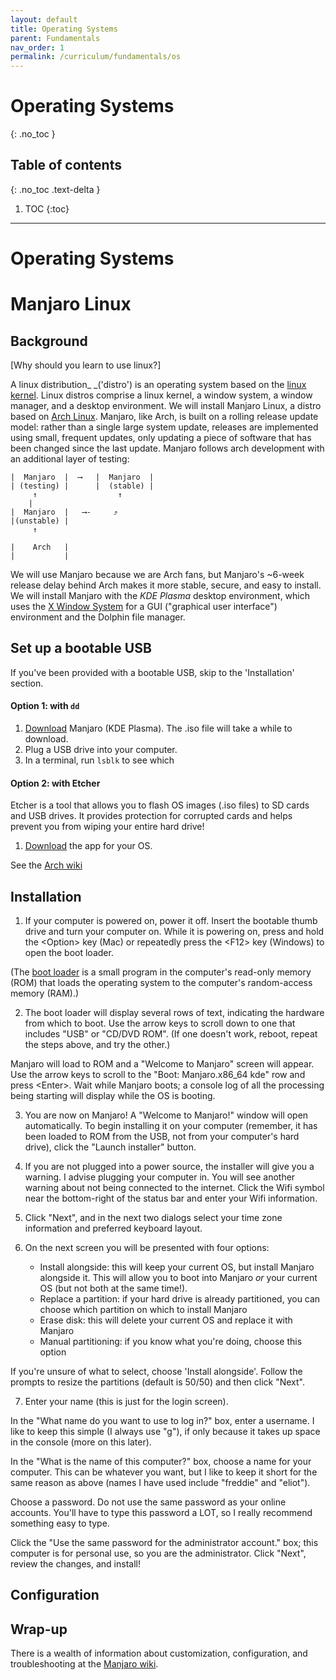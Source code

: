 ```yaml
---
layout: default
title: Operating Systems
parent: Fundamentals
nav_order: 1
permalink: /curriculum/fundamentals/os
---
```


# Operating Systems
{: .no_toc }

## Table of contents
{: .no_toc .text-delta }

1. TOC
{:toc}

---

# Operating Systems

# Manjaro Linux

## Background 

[Why should you learn to use linux?]

A linux distribution_ _('distro') is an operating system
based on the [linux kernel](https://en.wikipedia.org/wiki/Linux\_kernel). Linux
distros comprise a linux kernel, a window system, a window manager, and a
desktop environment. We will install Manjaro Linux, a distro based on 
[Arch Linux](https://www.google.com/search?client=firefox-b-1-d&q=arch+linux).
Manjaro, like Arch, is built on a rolling release update model: rather than a
single large system update, releases are implemented using small, frequent
updates, only updating a piece of software that has been changed since the last
update. Manjaro follows arch development with an additional layer of testing:

    |  Manjaro  |  ⟶   |  Manjaro  |
    | (testing) |      |  (stable) |
         ↑                  ↑
        |                  
    |  Manjaro  |   ⟶-     ⤴
    |(unstable) |
         ↑
        
    |    Arch   |
    |           |

We will use Manjaro because we are Arch fans, but Manjaro's \~6-week release delay behind 
Arch makes it more stable, secure, and easy to install.
We will install Manjaro with the _KDE Plasma_ desktop environment, which uses
the [X Window System](https://en.wikipedia.org/wiki/X\_Window\_System) for a
GUI ("graphical user interface") environment and the Dolphin file manager.

## Set up a bootable USB

If you've been provided with a bootable USB, skip to the 'Installation' section.

#### Option 1: with `dd`
1) [Download](https://manjaro.org/download/kde/) Manjaro (KDE Plasma). The .iso
file will take a while to download.
2) Plug a USB drive into your computer.
3) In a terminal, run `lsblk` to see which 


#### Option 2: with Etcher
Etcher is a tool that allows you to flash OS images (.iso files) to SD cards
and USB drives. It provides protection for corrupted cards and helps prevent
you from wiping your entire hard drive!
1) [Download](https://www.balena.io/etcher/) the app for your OS.

See the [Arch
wiki](https://wiki.archlinux.org/index.php/USB_flash_installation_media#Using_etcher)


## Installation
1) If your computer is powered on, power it off. Insert the bootable thumb
drive and turn your computer on. While it is powering on, press and hold the
\<Option\> key (Mac) or repeatedly press the \<F12\> key (Windows) to open the
boot loader.

(The [boot loader](https://en.wikipedia.org/wiki/Booting#Modern_boot_loaders) is
a small program in the computer's read-only memory (ROM) that loads the
operating system to the computer's random-access memory (RAM).)

2) The boot loader will display several rows of text, indicating the hardware
from which to boot. Use the arrow keys to scroll down to one that includes
"USB" or "CD/DVD ROM". (If one doesn't work, reboot, repeat the steps above,
and try the other.)

Manjaro will load to ROM and a "Welcome to Manjaro" screen will appear. Use the
arrow keys to scroll to the "Boot: Manjaro.x86_64 kde" row and press \<Enter\>.
Wait while Manjaro boots; a console log of all the processing being starting
will display while the OS is booting.

3) You are now on Manjaro! A "Welcome to Manjaro!" window will open
automatically. To begin installing it on your computer (remember, it has been
loaded to ROM from the USB, not from your computer's hard drive), click the
"Launch installer" button.

4) If you are not plugged into a power source, the installer will give you a
warning. I advise plugging your computer in. You will see another warning about
not being connected to the internet. Click the Wifi symbol near the
bottom-right of the status bar and enter your Wifi information.

5) Click "Next", and in the next two dialogs select your time zone information
and preferred keyboard layout.

6) On the next screen you will be presented with four options:
    - Install alongside: this will keep your current OS, but install Manjaro
      alongside it. This will allow you to boot into Manjaro _or_ your current
      OS (but not both at the same time!).
    - Replace a partition: if your hard drive is already partitioned, you can
      choose which partition on which to install Manjaro
    - Erase disk: this will delete your current OS and replace it with Manjaro
    - Manual partitioning: if you know what you're doing, choose this option

If you're unsure of what to select, choose 'Install alongside'. Follow the
prompts to resize the partitions (default is 50/50) and then click "Next".

7) Enter your name (this is just for the login screen).

In the "What name do you want to use to log in?" box, enter a username. I like
to keep this simple (I always use "g"), if only because it takes up space in
the console (more on this later).

In the "What is the name of this computer?" box, choose a name for your
computer. This can be whatever you want, but I like to keep it short for the
same reason as above (names I have used include "freddie" and "eliot").

Choose a password. Do not use the same password as your online accounts. You'll
have to type this password a LOT, so I really recommend something easy to type.

Click the "Use the same password for the administrator account." box; this
computer is for personal use, so you are the administrator. Click "Next",
review the changes, and install!

## Configuration


## Wrap-up

There is a wealth of information about customization, configuration, and
troubleshooting at the [Manjaro
wiki](https://wiki.manjaro.org/index.php?title=Main_Page#Getting_Started).
